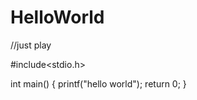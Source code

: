 # HelloWorld
//just play

#include<stdio.h>

int main()
{
    printf("hello world");
    return 0;
}
